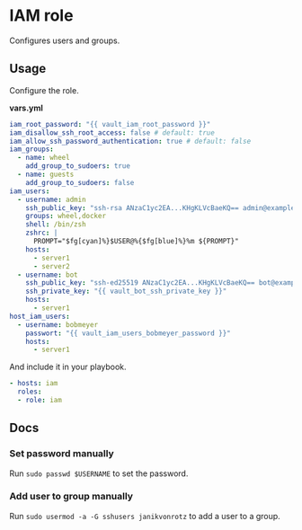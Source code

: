 # IAM role

Configures users and groups.

## Usage

Configure the role.

**vars.yml**

```yml
iam_root_password: "{{ vault_iam_root_password }}"
iam_disallow_ssh_root_access: false # default: true
iam_allow_ssh_password_authentication: true # default: false
iam_groups:
  - name: wheel
    add_group_to_sudoers: true
  - name: guests
    add_group_to_sudoers: false
iam_users:
  - username: admin
    ssh_public_key: "ssh-rsa ANzaC1yc2EA...KHgKLVcBaeKQ== admin@example.com"
    groups: wheel,docker
    shell: /bin/zsh
    zshrc: |
      PROMPT="$fg[cyan]%}$USER@%{$fg[blue]%}%m ${PROMPT}"
    hosts:
      - server1
      - server2
  - username: bot
    ssh_public_key: "ssh-ed25519 ANzaC1yc2EA...KHgKLVcBaeKQ== bot@example.com"
    ssh_private_key: "{{ vault_bot_ssh_private_key }}"
    hosts:
      - server1
host_iam_users:
  - username: bobmeyer
    passwort: "{{ vault_iam_users_bobmeyer_password }}"
    hosts:
      - server1
```

And include it in your playbook.

```yml
- hosts: iam
  roles:
  - role: iam
```

## Docs

### Set password manually

Run `sudo passwd $USERNAME` to set the password.

### Add user to group manually

Run `sudo usermod -a -G sshusers janikvonrotz` to add a user to a group.